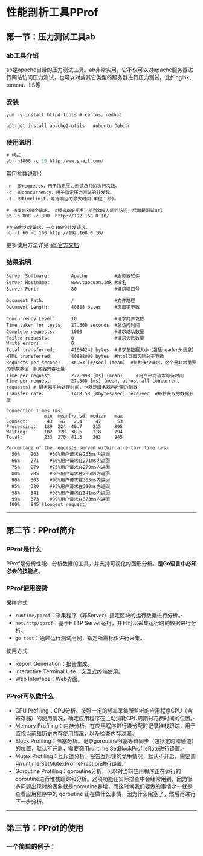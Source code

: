 # 性能剖析工具PProf

## 第一节：压力测试工具ab

### ab工具介绍

ab是apache自带的压力测试工具。ab非常实用，它不仅可以对apache服务器进行网站访问压力测试，也可以对或其它类型的服务器进行压力测试。比如nginx、tomcat、IIS等

### 安装

```csharp
yum -y install httpd-tools # centos，redhat

apt-get install apache2-utils   #ubuntu Debian 
```

### 使用说明

```swift
# 格式
ab -n1000 -c 10 http:/www.snail.com/ 
```

常用参数说明：

```
-n  即requests，用于指定压力测试总共的执行次数。
-c  即concurrency，用于指定压力测试的并发数。
-t  即timelimit，等待响应的最大时间(单位：秒)。
```

```
# -n发出800个请求，-c模拟800并发，相当800人同时访问，后面是测试url
ab -n 800 -c 800  http://192.168.0.10/ 

#在60秒内发请求，一次100个并发请求。
ab -t 60 -c 100 http://192.168.0.10/ 
```

更多使用方法详见 [ab 官方文档](http://httpd.apache.org/docs/2.0/programs/ab.html)

### 结果说明

```
Server Software:        Apache          #服务器软件
Server Hostname:        www.taoquan.ink #域名
Server Port:            80              #请求端口号

Document Path:          /               #文件路径
Document Length:        40888 bytes     #页面字节数

Concurrency Level:      10              #请求的并发数
Time taken for tests:   27.300 seconds  #总访问时间
Complete requests:      1000            #请求成功数量
Failed requests:        0               #请求失败数量
Write errors:           0
Total transferred:      41054242 bytes  #请求总数据大小（包括header头信息）
HTML transferred:       40888000 bytes  #html页面实际总字节数
Requests per second:    36.63 [#/sec] (mean)  #每秒多少请求，这个是非常重要的参数数值，服务器的吞吐量
Time per request:       272.998 [ms] (mean)     #用户平均请求等待时间 
Time per request:       27.300 [ms] (mean, across all concurrent requests) # 服务器平均处理时间，也就是服务器吞吐量的倒数                  
Transfer rate:          1468.58 [Kbytes/sec] received  #每秒获取的数据长度

Connection Times (ms)
              min  mean[+/-sd] median   max
Connect:       43   47   2.4     47      53
Processing:   189  224  40.7    215     895
Waiting:      102  128  38.6    118     794
Total:        233  270  41.3    263     945

Percentage of the requests served within a certain time (ms)
  50%    263    #50%用户请求在263ms内返回
  66%    271    #66%用户请求在271ms内返回
  75%    279    #75%用户请求在279ms内返回
  80%    285    #80%用户请求在285ms内返回
  90%    303    #90%用户请求在303ms内返回
  95%    320    #95%用户请求在320ms内返回
  98%    341    #98%用户请求在341ms内返回
  99%    373    #99%用户请求在373ms内返回
 100%    945 (longest request)
```







------

## 第二节：PProf简介

### PProf是什么

PProf是分析性能、分析数据的工具，并支持可视化的图形分析。**是Go语言中必知必会的技能点**。

### PProf使用姿势

采样方式

- `runtime/pprof`：采集程序（非Server）指定区块的运行数据进行分析。·
- `net/http/pprof`：基于HTTP Server运行，并且可以采集运行时的数据进行分析。·
- `go test`：通过运行测试用例，指定所需标识进行采集。

使用方式

- Report Generation：报告生成。
- Interactive Terminal Use：交互式终端使用。
- Web Interface：Web界面。

### PProf可以做什么

-  CPU Profiling：CPU分析。按照一定的频率采集所监听的应用程序CPU（含寄存器）的使用情况，确定应用程序在主动消耗CPU周期时花费时间的位置。·
- Memory Profiling：内存分析。在应用程序进行堆分配时记录堆栈跟踪，用于监视当前和历史内存使用情况，以及检查内存泄漏。·
- Block Profiling：阻塞分析。记录goroutine阻塞等待同步（包括定时器通道）的位置，默认不开启，需要调用runtime.SetBlockProfileRate进行设置。·
- Mutex Profiling：互斥锁分析。报告互斥锁的竞争情况，默认不开启，需要调用runtime.SetMutexProfileFraction进行设置。
- Goroutine Profiling：goroutine分析，可以对当前应用程序正在运行的goroutine进行堆栈跟踪和分析。这项功能在实际排查中会经常用到，因为很多问题出现时的表象就是goroutine暴增，而这时候我们要做的事情之一就是查看应用程序中的 goroutine 正在做什么事情，因为什么阻塞了，然后再进行下一步分析。



------



## 第三节：PProf的使用

### 一个简单的例子：

